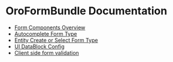 OroFormBundle Documentation
===========================

- [Form Components Overview](./reference/form_components.md)
- [Autocomplete Form Type](./reference/autocomplete_form_type.md)
- [Entity Create or Select Form Type](./reference/create_or_select_form_type.md)
- [UI DataBlock Config](./reference/ui_datablock_config.md)
- [Client side form validation](./reference/js_validation.md)
